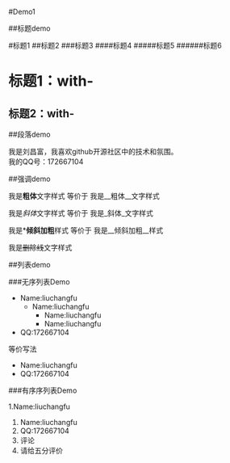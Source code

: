 #Demo1

##标题demo

#标题1
##标题2
###标题3
####标题4
#####标题5
######标题6

标题1：with-
===

标题2：with-
---

##段落demo

我是刘昌富，我喜欢github开源社区中的技术和氛围。  
我的QQ号：172667104

##强调demo

我是**粗体**文字样式 等价于 我是__粗体__文字样式

我是*斜体*文字样式 等价于  我是_斜体_文字样式

我是***倾斜加粗**样式 等价于  我是__倾斜加粗__样式

我是~~删除线~~文字样式

##列表demo

###无序列表Demo  

* Name:liuchangfu    
  * Name:liuchangfu   
     * Name:liuchangfu  
     * Name:liuchangfu 
* QQ:172667104  

等价写法
- Name:liuchangfu  
- QQ:172667104

###有序序列表Demo

1.Name:liuchangfu  
  1. Name:liuchangfu  
2. QQ:172667104  
3. 评论  
4. 请给五分评价
